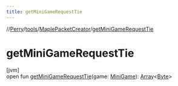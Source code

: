 ```yaml
---
title: getMiniGameRequestTie
---
```

//[Perry](../../../index.html)/[tools](../index.html)/[MaplePacketCreator](index.html)/[getMiniGameRequestTie](get-mini-game-request-tie.html)



# getMiniGameRequestTie



[jvm]\
open fun [getMiniGameRequestTie](get-mini-game-request-tie.html)(game: [MiniGame](../../server/-mini-game/index.html)): [Array](https://kotlinlang.org/api/latest/jvm/stdlib/kotlin/-array/index.html)&lt;[Byte](https://kotlinlang.org/api/latest/jvm/stdlib/kotlin/-byte/index.html)&gt;




